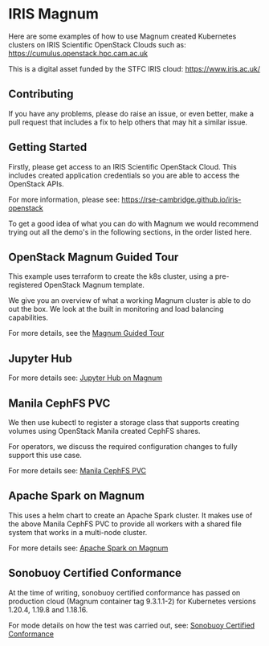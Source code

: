 IRIS Magnum
===========

Here are some examples of how to use Magnum created
Kubernetes clusters on IRIS Scientific OpenStack Clouds
such as:
https://cumulus.openstack.hpc.cam.ac.uk

This is a digital asset funded by the STFC IRIS cloud:
https://www.iris.ac.uk/

Contributing
------------

If you have any problems, please do raise an issue,
or even better, make a pull request that includes a fix
to help others that may hit a similar issue.

Getting Started
---------------

Firstly, please get access to an IRIS Scientific OpenStack
Cloud. This includes created application credentials so you
are able to access the OpenStack APIs.

For more information, please see:
https://rse-cambridge.github.io/iris-openstack

To get a good idea of what you can do with Magnum we would recommend trying
out all the demo's in the following sections, in the order listed here.

OpenStack Magnum Guided Tour
----------------------------

This example uses terraform to create the k8s cluster,
using a pre-registered OpenStack Magnum template.

We give you an overview of what a working Magnum cluster
is able to do out the box. We look at the built in monitoring
and load balancing capabilities.

For more details, see the [Magnum Guided Tour](./magnum-tour/README.md)

Jupyter Hub
-----------

For more details see: [Jupyter Hub on Magnum](./jupyterhub/README.md)

Manila CephFS PVC
-----------------

We then use kubectl to register a storage class that supports
creating volumes using OpenStack Manila created CephFS shares.

For operators, we discuss the required configuration changes
to fully support this use case.

For more details see: [Manila CephFS PVC](./manila-cephfs-pvc/README.md)

Apache Spark on Magnum
----------------------

This uses a helm chart to create an Apache Spark cluster.
It makes use of the above Manila CephFS PVC to provide all
workers with a shared file system that works in a multi-node
cluster.

For more details see: [Apache Spark on Magnum](./spark/README.md)

Sonobuoy Certified Conformance
------------------------------

At the time of writing, sonobuoy certified conformance has passed on production cloud (Magnum container tag 9.3.1.1-2) for Kubernetes versions 1.20.4, 1.19.8 and 1.18.16.

For mode details on how the test was carried out, see: [Sonobuoy Certified Conformance](./sonobuoy/README.md)